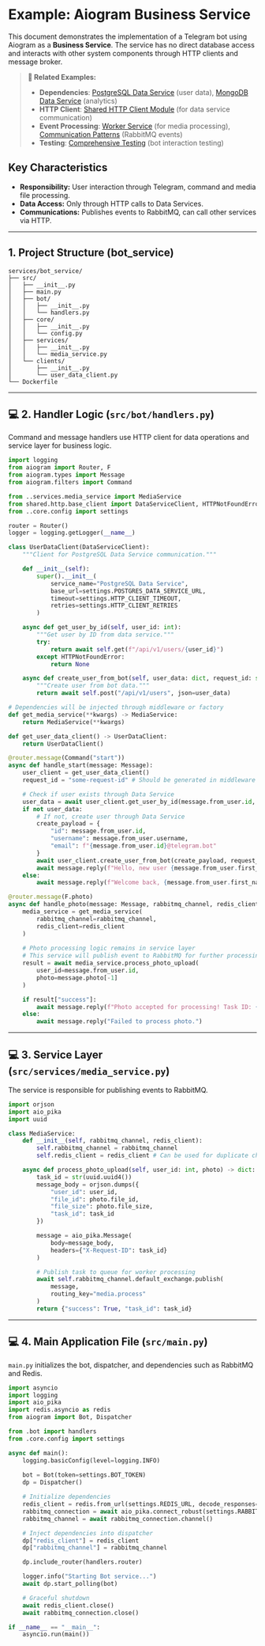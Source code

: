 # Example: Aiogram Business Service

This document demonstrates the implementation of a Telegram bot using Aiogram as a **Business Service**. The service has no direct database access and interacts with other system components through HTTP clients and message broker.

> **🔗 Related Examples:**
> - **Dependencies**: [PostgreSQL Data Service](./postgres_data_service.md#6-api-endpoints) (user data), [MongoDB Data Service](./mongodb_data_service.md#6-api-endpoints) (analytics)
> - **HTTP Client**: [Shared HTTP Client Module](./shared_http_client.md) (for data service communication)
> - **Event Processing**: [Worker Service](./worker_service.md) (for media processing), [Communication Patterns](./communication_patterns.md) (RabbitMQ events)
> - **Testing**: [Comprehensive Testing](./comprehensive_testing.md#end-to-end-testing-examples) (bot interaction testing)

## Key Characteristics
- **Responsibility:** User interaction through Telegram, command and media file processing.
- **Data Access:** Only through HTTP calls to Data Services.
- **Communications:** Publishes events to RabbitMQ, can call other services via HTTP.

---

## 1. Project Structure (bot_service)

```
services/bot_service/
├── src/
│   ├── __init__.py
│   ├── main.py
│   ├── bot/
│   │   ├── __init__.py
│   │   └── handlers.py
│   ├── core/
│   │   ├── __init__.py
│   │   └── config.py
│   ├── services/
│   │   ├── __init__.py
│   │   └── media_service.py
│   └── clients/
│       ├── __init__.py
│       └── user_data_client.py
└── Dockerfile
```

---

## 💻 2. Handler Logic (`src/bot/handlers.py`)

Command and message handlers use HTTP client for data operations and service layer for business logic.

```python
import logging
from aiogram import Router, F
from aiogram.types import Message
from aiogram.filters import Command

from ..services.media_service import MediaService
from shared.http.base_client import DataServiceClient, HTTPNotFoundError
from ..core.config import settings

router = Router()
logger = logging.getLogger(__name__)

class UserDataClient(DataServiceClient):
    """Client for PostgreSQL Data Service communication."""

    def __init__(self):
        super().__init__(
            service_name="PostgreSQL Data Service",
            base_url=settings.POSTGRES_DATA_SERVICE_URL,
            timeout=settings.HTTP_CLIENT_TIMEOUT,
            retries=settings.HTTP_CLIENT_RETRIES
        )

    async def get_user_by_id(self, user_id: int):
        """Get user by ID from data service."""
        try:
            return await self.get(f"/api/v1/users/{user_id}")
        except HTTPNotFoundError:
            return None

    async def create_user_from_bot(self, user_data: dict, request_id: str):
        """Create user from bot data."""
        return await self.post("/api/v1/users", json=user_data)

# Dependencies will be injected through middleware or factory
def get_media_service(**kwargs) -> MediaService:
    return MediaService(**kwargs)

def get_user_data_client() -> UserDataClient:
    return UserDataClient()

@router.message(Command("start"))
async def handle_start(message: Message):
    user_client = get_user_data_client()
    request_id = "some-request-id" # Should be generated in middleware

    # Check if user exists through Data Service
    user_data = await user_client.get_user_by_id(message.from_user.id, request_id)
    if not user_data:
        # If not, create user through Data Service
        create_payload = {
            "id": message.from_user.id,
            "username": message.from_user.username,
            "email": f"{message.from_user.id}@telegram.bot"
        }
        await user_client.create_user_from_bot(create_payload, request_id)
        await message.reply(f"Hello, new user {message.from_user.first_name}!")
    else:
        await message.reply(f"Welcome back, {message.from_user.first_name}!")

@router.message(F.photo)
async def handle_photo(message: Message, rabbitmq_channel, redis_client):
    media_service = get_media_service(
        rabbitmq_channel=rabbitmq_channel, 
        redis_client=redis_client
    )
    
    # Photo processing logic remains in service layer
    # This service will publish event to RabbitMQ for further processing by worker
    result = await media_service.process_photo_upload(
        user_id=message.from_user.id,
        photo=message.photo[-1]
    )

    if result["success"]:
        await message.reply(f"Photo accepted for processing! Task ID: {result['task_id']}")
    else:
        await message.reply("Failed to process photo.")
```

---

## 💻 3. Service Layer (`src/services/media_service.py`)

The service is responsible for publishing events to RabbitMQ.

```python
import orjson
import aio_pika
import uuid

class MediaService:
    def __init__(self, rabbitmq_channel, redis_client):
        self.rabbitmq_channel = rabbitmq_channel
        self.redis_client = redis_client # Can be used for duplicate checking

    async def process_photo_upload(self, user_id: int, photo) -> dict:
        task_id = str(uuid.uuid4())
        message_body = orjson.dumps({
            "user_id": user_id,
            "file_id": photo.file_id,
            "file_size": photo.file_size,
            "task_id": task_id
        })

        message = aio_pika.Message(
            body=message_body,
            headers={"X-Request-ID": task_id}
        )

        # Publish task to queue for worker processing
        await self.rabbitmq_channel.default_exchange.publish(
            message,
            routing_key="media.process"
        )
        return {"success": True, "task_id": task_id}
```

---

## 💻 4. Main Application File (`src/main.py`)

`main.py` initializes the bot, dispatcher, and dependencies such as RabbitMQ and Redis.

```python
import asyncio
import logging
import aio_pika
import redis.asyncio as redis
from aiogram import Bot, Dispatcher

from .bot import handlers
from .core.config import settings

async def main():
    logging.basicConfig(level=logging.INFO)
    
    bot = Bot(token=settings.BOT_TOKEN)
    dp = Dispatcher()

    # Initialize dependencies
    redis_client = redis.from_url(settings.REDIS_URL, decode_responses=True)
    rabbitmq_connection = await aio_pika.connect_robust(settings.RABBITMQ_URL)
    rabbitmq_channel = await rabbitmq_connection.channel()

    # Inject dependencies into dispatcher
    dp["redis_client"] = redis_client
    dp["rabbitmq_channel"] = rabbitmq_channel

    dp.include_router(handlers.router)

    logger.info("Starting Bot service...")
    await dp.start_polling(bot)

    # Graceful shutdown
    await redis_client.close()
    await rabbitmq_connection.close()

if __name__ == "__main__":
    asyncio.run(main())
```
